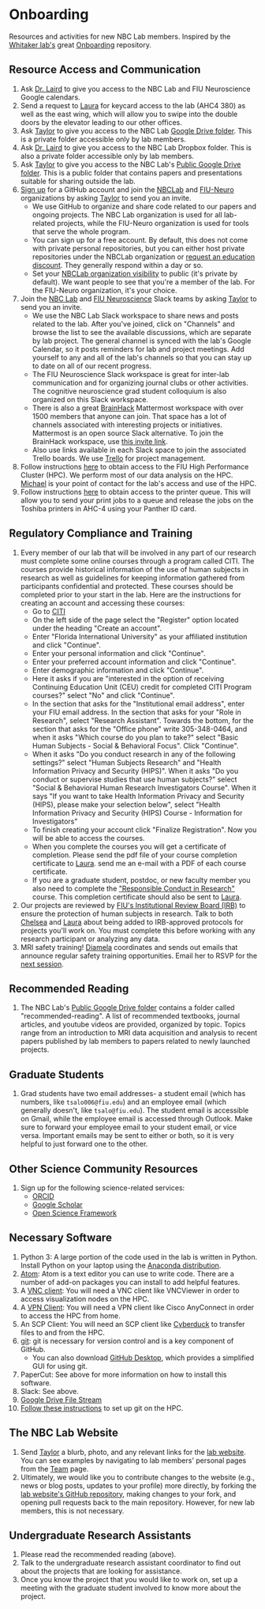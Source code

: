 # Onboarding
Resources and activities for new NBC Lab members. Inspired by the [Whitaker lab's](https://github.com/WhitakerLab) great [Onboarding](https://github.com/WhitakerLab/Onboarding) repository.

## Resource Access and Communication
1. Ask [Dr. Laird](mailto:alaird@fiu.edu) to give you access to the NBC Lab and FIU Neuroscience Google calendars. 
2. Send a request to [Laura](mailto:lucros@fiu.edu) for keycard access to the lab (AHC4 380) as well as the east wing, which will allow you to swipe into the double doors by the elevator leading to our other offices. 
3. Ask [Taylor](mailto:tsalo006@fiu.edu) to give you access to the NBC Lab [Google Drive folder](https://drive.google.com/drive/u/0/folders/0B543K-QXbp21WERUMkc5SVhjODg). This is a private folder accessible only by lab members. 
4. Ask [Dr. Laird](mailto:alaird@fiu.edu) to give you access to the NBC Lab Dropbox folder. This is also a private folder accessible only by lab members. 
5. Ask [Taylor](mailto:tsalo006@fiu.edu) to give you access to the NBC Lab's [Public Google Drive folder](https://drive.google.com/drive/folders/0B543K-QXbp21cTV0RjNoNUtMWnM?usp=sharing). This is a public folder that contains papers and presentations suitable for sharing outside the lab.  
6. [Sign up](https://github.com/join?source=header-home) for a GitHub account and join the [NBCLab](https://github.com/NBCLab) and [FIU-Neuro](https://github.com/FIU-Neuro) organizations by asking [Taylor](mailto:tsalo006@fiu.edu) to send you an invite.
    - We use GitHub to organize and share code related to our papers and ongoing projects. The NBC Lab organization is used for all lab-related projects, while the FIU-Neuro organization is used for tools that serve the whole program. 
    - You can sign up for a free account. By default, this does not come with private personal repositories, but you can either host private repositories under the NBCLab organization or [request an education discount](https://help.github.com/articles/applying-for-an-academic-research-discount/). They generally respond within a day or so.
    - Set your [NBCLab organization visibility](https://github.com/orgs/NBCLab/people) to public (it's private by default). We want people to see that you're a member of the lab. For the FIU-Neuro organization, it's your choice.
7. Join the [NBC Lab](https://neuroinformaticslab.slack.com) and [FIU Neuroscience](https://fiuneuro.slack.com) Slack teams by asking [Taylor](mailto:tsalo006@fiu.edu) to send you an invite.
    - We use the NBC Lab Slack workspace to share news and posts related to the lab. After you've joined, click on "Channels" and browse the list to see the available discussions, which are separate by lab project. The general channel is synced with the lab's Google Calendar, so it posts reminders for lab and project meetings. Add yourself to any and all of the lab's channels so that you can stay up to date on all of our recent progress. 
    - The FIU Neuroscience Slack workspace is great for inter-lab communication and for organizing journal clubs or other activities. The cognitive neuroscience grad student colloquium is also organized on this Slack workspace.
    - There is also a great [BrainHack](https://mattermost.brainhack.org) Mattermost workspace with over 1500 members that anyone can join. That space has a lot of channels associated with interesting projects or initiatives. Mattermost is an open source Slack alternative. To join the BrainHack workspace, use [this invite link](https://mattermost.brainhack.org/signup_user_complete/?id=orpd9qqjb7gqpnwg5k1fdagrqa).
    - Also use links available in each Slack space to join the associated Trello boards. We use [Trello](https://trello.com) for project management. 
8. Follow instructions [here](http://ircc.fiu.edu/accounts/) to obtain access to the FIU High Performance Cluster (HPC). We perform most of our data analysis on the HPC. [Michael](mailto:miriedel@fiu.edu) is your point of contact for the lab's access and use of the HPC.
9. Follow instructions [here](https://castic.fiu.edu/main/app/core/helpguides/Papercut-Mac.pdf) to obtain access to the printer queue. This will allow you to send your print jobs to a queue and release the jobs on the Toshiba printers in AHC-4 using your Panther ID card.

## Regulatory Compliance and Training
1. Every member of our lab that will be involved in any part of our research must complete some online courses through a program called CITI. The courses provide historical information of the use of human subjects in research as well as guidelines for keeping information gathered from participants confidential and protected. These courses should be completed prior to your start in the lab. Here are the instructions for creating an account and accessing these courses:
    - Go to [CITI](https://www.citiprogram.org) 
    - On the left side of the page select the "Register" option located under the heading "Create an account".
    - Enter "Florida International University" as your affiliated institution and click "Continue".
    - Enter your personal information and click "Continue".
    - Enter your preferred account information and click "Continue".
    - Enter demographic information and click "Continue".
    - Here it asks if you are "interested in the option of receiving Continuing Education Unit (CEU) credit for completed CITI Program courses?" select "No" and click "Continue".
    - In the section that asks for the "Institutional email address", enter your FIU email address. In the section that asks for your "Role in Research", select "Research Assistant". Towards the bottom, for the section that asks for the "Office phone" write 305-348-0464, and when it asks "Which course do you plan to take?" select "Basic Human Subjects - Social & Behavioral Focus". Click "Continue".
    - When it asks "Do you conduct research in any of the following settings?" select "Human Subjects Research" and "Health Information Privacy and Security (HIPS)". When it asks "Do you conduct or supervise studies that use human subjects?" select "Social & Behavioral Human Research Investigators Course". When it says "If you want to take Health Information Privacy and Security (HIPS), please make your selection below", select "Health Information Privacy and Security (HIPS) Course - Information for Investigators"
    - To finish creating your account click "Finalize Registration". Now you will be able to access the courses.
    - When you complete the courses you will get a certificate of completion. Please send the pdf file of your course completion certificate to [Laura](mailto:lucros@fiu.edu). send me an e-mail with a PDF of each course certificate.
    - If you are a graduate student, postdoc, or new faculty member you also need to complete the ["Responsible Conduct in Research"](http://research.fiu.edu/rcr/training/) course. This completion certificate should also be sent to [Laura](mailto:lucros@fiu.edu).
2. Our projects are reviewed by [FIU's Institutional Review Board (IRB)](http://research.fiu.edu/irb/) to ensure the protection of human subjects in research. Talk to both [Chelsea](mailto:cgreaves@fiu.edu) and [Laura](mailto:lucros@fiu.edu) about being added to IRB-approved protocols for projects you'll work on. You must complete this before working with any research participant or analyzing any data.
3. MRI safety training! [Diamela](mailto:darencib@fiu.edu) coordinates and sends out emails that announce regular safety training opportunities. Email her to RSVP for the [next session](http://cismri.fiu.edu/training-sessions/). 

## Recommended Reading
1. The NBC Lab's [Public Google Drive folder](https://drive.google.com/drive/folders/0B543K-QXbp21cTV0RjNoNUtMWnM?usp=sharing) contains a folder called "recommended-reading". A list of recommended textbooks, journal articles, and youtube videos are provided, organized by topic. Topics range from an introduction to MRI data acquisition and analysis to recent papers published by lab members to papers related to newly launched projects. 

## Graduate Students
1. Grad students have two email addresses- a student email (which has numbers, like `tsalo006@fiu.edu`) and an employee email (which generally doesn't, like `tsalo@fiu.edu`). The student email is accessible on Gmail, while the employee email is accessed through Outlook. Make sure to forward your employee email to your student email, or vice versa. Important emails may be sent to either or both, so it is very helpful to just forward one to the other.

## Other Science Community Resources
1. Sign up for the following science-related services:
    - [ORCID](https://orcid.org)
    - [Google Scholar](https://scholar.google.com)
    - [Open Science Framework](https://osf.io)

## Necessary Software
1. Python 3: A large portion of the code used in the lab is written in Python. Install Python on your laptop using the [Anaconda distribution](https://docs.anaconda.com/anaconda/install/#installation).
2. [Atom](https://atom.io): Atom is a text editor you can use to write code. There are a number of add-on packages you can install to add helpful features.
3. A [VNC client](http://ircc.fiu.edu/visualization/): You will need a VNC client like VNCViewer in order to access visualization nodes on the HPC.
4. A [VPN Client](https://network.fiu.edu/vpn/): You will need a VPN client like Cisco AnyConnect in order to access the HPC from home.
5. An SCP Client: You will need an SCP client like [Cyberduck](https://cyberduck.io) to transfer files to and from the HPC.
6. [git](https://help.github.com/en/articles/set-up-git): git is necessary for version control and is a key component of GitHub.
    - You can also download [GitHub Desktop](https://desktop.github.com), which provides a simplified GUI for using git.
7. PaperCut: See above for more information on how to install this software.
8. Slack: See above.
9. [Google Drive File Stream](https://support.google.com/drive/answer/7329379)
10. [Follow these instructions](https://help.github.com/en/articles/connecting-to-github-with-ssh) to set up git on the HPC.
    
## The NBC Lab Website
1. Send [Taylor](mailto:tsalo006@fiu.edu) a blurb, photo, and any relevant links for the [lab website](https://nbclab.github.io). You can see examples by navigating to lab members' personal pages from the [Team](https://nbclab.github.io/team/) page.
2. Ultimately, we would like you to contribute changes to the website (e.g., news or blog posts, updates to your profile) more directly, by forking the [lab website's GitHub repository](https://github.com/NBCLab/NBCLab.github.io), making changes to your fork, and opening pull requests back to the main repository. However, for new lab members, this is not necessary.
    
## Undergraduate Research Assistants
1. Please read the recommended reading (above).
2. Talk to the undergraduate research assistant coordinator to find out about the projects that are looking for assistance.
3. Once you know the project that you would like to work on, set up a meeting with the graduate student involved to know more about the project.
